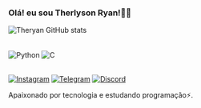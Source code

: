 ### Olá! eu sou Therlyson Ryan!👩‍💻

![Theryan GitHub stats](https://github-readme-stats.vercel.app/api?username=Therlyson&show_icons=true&theme=dracula)

<div style="display: inline_block"><br/>
    <img align= "center" alt="Python" src="https://img.shields.io/badge/Python-3776AB?style=for-the-badge&logo=python&logoColor=white" />
    <img align= "center" alt="C" src="https://img.shields.io/badge/C-00599C?style=for-the-badge&logo=c&logoColor=white" />
</div><br/>

[![Instagram](https://img.shields.io/badge/Instagram-E4405F?style=for-the-badge&logo=instagram&logoColor=white)](https://instagram.com/theeryan)
[![Telegram](https://img.shields.io/badge/Gmail-D14836?style=for-the-badge&logo=gmail&logoColor=white)](https://gmail.com/therlyson2017@gmail)
[![Discord](https://img.shields.io/badge/Discord-7289DA?style=for-the-badge&logo=discord&logoColor=white)](https://discord.com/therlyson_ryan)
<br/>

Apaixonado por tecnologia e estudando programação⚡.
